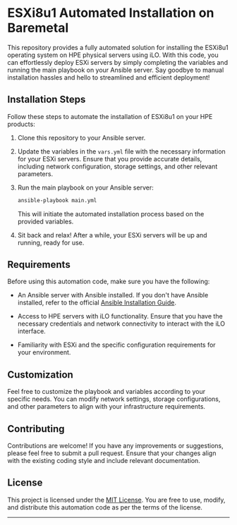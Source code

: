 # ESXi8u1 Automated Installation on Baremetal

This repository provides a fully automated solution for installing the ESXi8u1 operating system on HPE physical servers using iLO. With this code, you can effortlessly deploy ESXi servers by simply completing the variables and running the main playbook on your Ansible server. Say goodbye to manual installation hassles and hello to streamlined and efficient deployment!

## Installation Steps

Follow these steps to automate the installation of ESXi8u1 on your HPE products:

1. Clone this repository to your Ansible server.

2. Update the variables in the `vars.yml` file with the necessary information for your ESXi servers. Ensure that you provide accurate details, including network configuration, storage settings, and other relevant parameters.

3. Run the main playbook on your Ansible server:

   ```bash
   ansible-playbook main.yml
   ```

   This will initiate the automated installation process based on the provided variables.

4. Sit back and relax! After a while, your ESXi servers will be up and running, ready for use.

## Requirements

Before using this automation code, make sure you have the following:

- An Ansible server with Ansible installed. If you don't have Ansible installed, refer to the official [Ansible Installation Guide](https://docs.ansible.com/ansible/latest/installation_guide/index.html).

- Access to HPE servers with iLO functionality. Ensure that you have the necessary credentials and network connectivity to interact with the iLO interface.

- Familiarity with ESXi and the specific configuration requirements for your environment.

## Customization

Feel free to customize the playbook and variables according to your specific needs. You can modify network settings, storage configurations, and other parameters to align with your infrastructure requirements.

## Contributing

Contributions are welcome! If you have any improvements or suggestions, please feel free to submit a pull request. Ensure that your changes align with the existing coding style and include relevant documentation.

## License

This project is licensed under the [MIT License](LICENSE). You are free to use, modify, and distribute this automation code as per the terms of the license.

---
